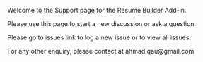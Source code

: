 <p>Welcome to the Support page for the Resume Builder Add-in.</p>

<p>Please use this page to start a new discussion or ask a question.</p>

<p>Please go to issues link to log a new issue or to view all issues.</p>

<p>For any other enquiry, please contact at ahmad.qau@gmail.com</p> 